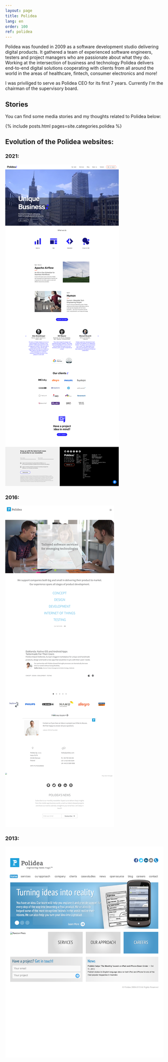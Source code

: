```yaml
---
layout: page
title: Polidea
lang: en
order: 100
ref: polidea
---
```

Polidea was founded in 2009 as a software development studio delivering digital products. It gathered a team of experienced software engineers, testers and project managers who are passionate about what they do. Working at the intersection of business and technology Polidea delivers end-to-end digital solutions cooperating with clients from all around the world in the areas of healthcare, fintech, consumer electronics and more!

I was priviliged to serve as Polidea CEO for its first 7 years. Currently I'm the chairman of the supervisory board.

## Stories

You can find some media stories and my thoughts related to Polidea below:

{% include posts.html pages=site.categories.polidea %}

## Evolution of the Polidea websites:

### 2021:
[![](/assets/images/polidea_2021.png)](/assets/images/polidea_2021.png)

### 2016:
[![](/assets/images/polidea_20160611132724.png)](/assets/images/polidea_20160611132724.png)

### 2013:
[![](/assets/images/polidea_2013121723322.png)](/assets/images/polidea_2013121723322.png)
